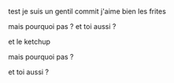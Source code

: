  test je suis un gentil commit
j'aime bien les frites

mais pourquoi pas ?
et toi aussi ?

et le ketchup

mais pourquoi pas ?

et toi aussi ?


